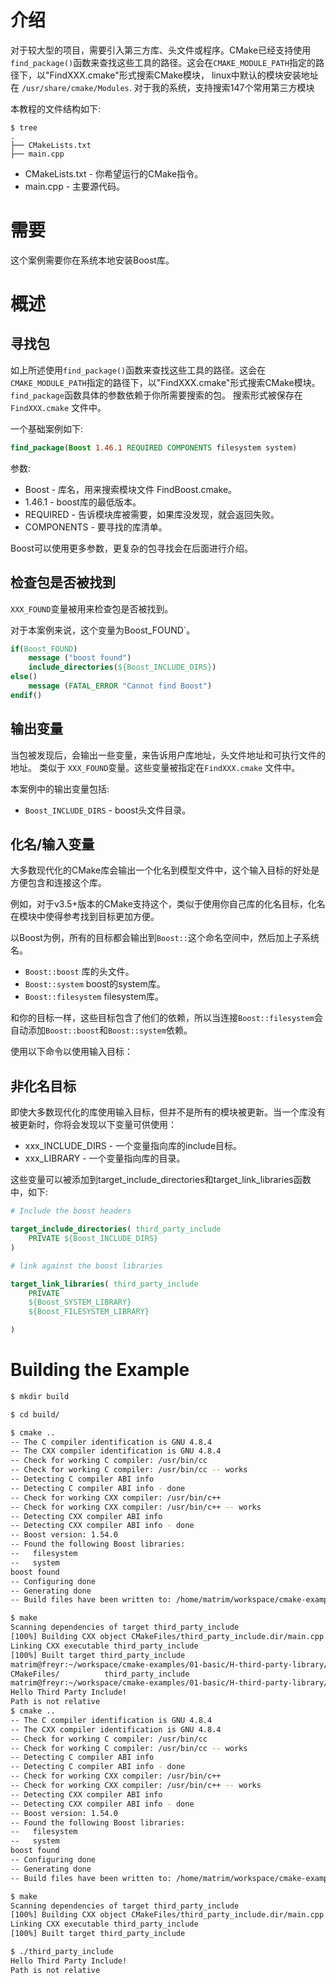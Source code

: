 # 介绍

对于较大型的项目，需要引入第三方库、头文件或程序。CMake已经支持使用`find_package()`函数来查找这些工具的路径。这会在`CMAKE_MODULE_PATH`指定的路径下，以"FindXXX.cmake"形式搜索CMake模块，  linux中默认的模块安装地址在 `/usr/share/cmake/Modules`. 对于我的系统，支持搜索147个常用第三方模块



本教程的文件结构如下:

```
$ tree
.
├── CMakeLists.txt
├── main.cpp
```

  * CMakeLists.txt - 你希望运行的CMake指令。
  * main.cpp - 主要源代码。

# 需要

这个案例需要你在系统本地安装Boost库。

# 概述

## 寻找包

如上所述使用`find_package()`函数来查找这些工具的路径。这会在`CMAKE_MODULE_PATH`指定的路径下，以"FindXXX.cmake"形式搜索CMake模块。`find_package`函数具体的参数依赖于你所需要搜索的包。  搜索形式被保存在 `FindXXX.cmake` 文件中。

一个基础案例如下:

```cmake
find_package(Boost 1.46.1 REQUIRED COMPONENTS filesystem system)
```

参数:

  * Boost - 库名，用来搜索模块文件 FindBoost.cmake。
  * 1.46.1 - boost库的最低版本。
  * REQUIRED - 告诉模块库被需要，如果库没发现，就会返回失败。
  * COMPONENTS - 要寻找的库清单。

Boost可以使用更多参数，更复杂的包寻找会在后面进行介绍。


## 检查包是否被找到

`XXX_FOUND`变量被用来检查包是否被找到。

对于本案例来说，这个变量为Boost_FOUND`。

```cmake
if(Boost_FOUND)
    message ("boost found")
    include_directories(${Boost_INCLUDE_DIRS})
else()
    message (FATAL_ERROR "Cannot find Boost")
endif()
```

## 输出变量

当包被发现后，会输出一些变量，来告诉用户库地址，头文件地址和可执行文件的地址。
类似于 `XXX_FOUND`变量。这些变量被指定在`FindXXX.cmake` 文件中。

本案例中的输出变量包括:

  * `Boost_INCLUDE_DIRS` - boost头文件目录。

## 化名/输入变量

大多数现代化的CMake库会输出一个化名到模型文件中，这个输入目标的好处是方便包含和连接这个库。

例如，对于v3.5+版本的CMake支持这个，类似于使用你自己库的化名目标，化名在模块中使得参考找到目标更加方便。

以Boost为例，所有的目标都会输出到`Boost::`这个命名空间中，然后加上子系统名。

  * `Boost::boost` 库的头文件。
  * `Boost::system` boost的system库。
  * `Boost::filesystem` filesystem库。

和你的目标一样，这些目标包含了他们的依赖，所以当连接`Boost::filesystem`会自动添加`Boost::boost`和`Boost::system`依赖。

使用以下命令以使用输入目标：  

## 非化名目标

即使大多数现代化的库使用输入目标，但并不是所有的模块被更新。当一个库没有被更新时，你将会发现以下变量可供使用：

  * xxx_INCLUDE_DIRS - 一个变量指向库的include目标。
  * xxx_LIBRARY - 一个变量指向库的目录。

这些变量可以被添加到target_include_directories和target_link_libraries函数中，如下:

```cmake
# Include the boost headers

target_include_directories( third_party_include
    PRIVATE ${Boost_INCLUDE_DIRS}
)

# link against the boost libraries

target_link_libraries( third_party_include
    PRIVATE
    ${Boost_SYSTEM_LIBRARY}
    ${Boost_FILESYSTEM_LIBRARY}

)
```

# Building the Example

```bash
$ mkdir build

$ cd build/

$ cmake ..
-- The C compiler identification is GNU 4.8.4
-- The CXX compiler identification is GNU 4.8.4
-- Check for working C compiler: /usr/bin/cc
-- Check for working C compiler: /usr/bin/cc -- works
-- Detecting C compiler ABI info
-- Detecting C compiler ABI info - done
-- Check for working CXX compiler: /usr/bin/c++
-- Check for working CXX compiler: /usr/bin/c++ -- works
-- Detecting CXX compiler ABI info
-- Detecting CXX compiler ABI info - done
-- Boost version: 1.54.0
-- Found the following Boost libraries:
--   filesystem
--   system
boost found
-- Configuring done
-- Generating done
-- Build files have been written to: /home/matrim/workspace/cmake-examples/01-basic/H-third-party-library/build

$ make
Scanning dependencies of target third_party_include
[100%] Building CXX object CMakeFiles/third_party_include.dir/main.cpp.o
Linking CXX executable third_party_include
[100%] Built target third_party_include
matrim@freyr:~/workspace/cmake-examples/01-basic/H-third-party-library/build$ ./
CMakeFiles/          third_party_include
matrim@freyr:~/workspace/cmake-examples/01-basic/H-third-party-library/build$ ./third_party_include
Hello Third Party Include!
Path is not relative
$ cmake ..
-- The C compiler identification is GNU 4.8.4
-- The CXX compiler identification is GNU 4.8.4
-- Check for working C compiler: /usr/bin/cc
-- Check for working C compiler: /usr/bin/cc -- works
-- Detecting C compiler ABI info
-- Detecting C compiler ABI info - done
-- Check for working CXX compiler: /usr/bin/c++
-- Check for working CXX compiler: /usr/bin/c++ -- works
-- Detecting CXX compiler ABI info
-- Detecting CXX compiler ABI info - done
-- Boost version: 1.54.0
-- Found the following Boost libraries:
--   filesystem
--   system
boost found
-- Configuring done
-- Generating done
-- Build files have been written to: /home/matrim/workspace/cmake-examples/01-basic/H-third-party-library/build

$ make
Scanning dependencies of target third_party_include
[100%] Building CXX object CMakeFiles/third_party_include.dir/main.cpp.o
Linking CXX executable third_party_include
[100%] Built target third_party_include

$ ./third_party_include
Hello Third Party Include!
Path is not relative
```

